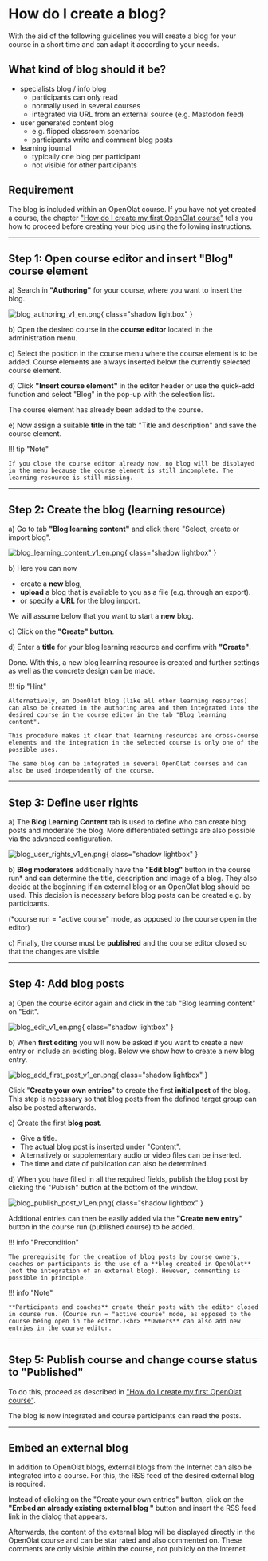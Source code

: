 # How do I create a blog?

With the aid of the following guidelines you will create a blog for your
course in a short time and can adapt it according to your needs.

## What kind of blog should it be?

* specialists blog / info blog
    - participants can only read
    - normally used in several courses
    - integrated via URL from an external source (e.g. Mastodon feed)
* user generated content blog
    - e.g. flipped classroom scenarios
    - participants write and comment blog posts
* learning journal
    - typically one blog per participant
    - not visible for other participants


##  Requirement

The blog is included within an OpenOlat course. If you have not yet created a course, the chapter ["How do I create my first OpenOlat course"](../my_first_course/my_first_course.md) tells you how to proceed before creating your blog using the following instructions.

---

## Step 1: Open course editor and insert "Blog" course element

a) Search in **"Authoring"** for your course, where you want to insert the blog.
  
![blog_authoring_v1_en.png](assets/blog_authoring_v1_en.png){ class="shadow lightbox" }  

b) Open the desired course in the **course editor** located in the administration menu.

c) Select the position in the course menu where the course element is to be added. Course elements are always inserted below the currently selected course element.

d) Click **"Insert course element"** in the editor header or use the quick-add function and select "Blog" in the pop-up with the selection list.

The course element has already been added to the course.

e) Now assign a suitable **title** in the tab "Title and description" and save the course element.

!!! tip "Note"

    If you close the course editor already now, no blog will be displayed in the menu because the course element is still incomplete. The learning resource is still missing.

---

## Step 2: Create the blog (learning resource) 

a) Go to tab <b>"Blog learning content"</b> and click there "Select, create or import blog".

![blog_learning_content_v1_en.png](assets/blog_learning_content_v1_en.png){ class="shadow lightbox" }  

b) Here you can now 

* create a **new** blog, 
* **upload** a blog that is available to you as a file (e.g. through an export).
* or specify a **URL** for the blog import.

We will assume below that you want to start a **new** blog.
  
c) Click on the **"Create" button**.

d) Enter a **title** for your blog learning resource and confirm with <b>"Create"</b>.

Done. With this, a new blog learning resource is created and further settings as well as the concrete design can be made.

!!! tip "Hint"

    Alternatively, an OpenOlat blog (like all other learning resources) can also be created in the authoring area and then integrated into the desired course in the course editor in the tab "Blog learning content". 
    
    This procedure makes it clear that learning resources are cross-course elements and the integration in the selected course is only one of the possible uses. 
    
    The same blog can be integrated in several OpenOlat courses and can also be used independently of the course.

---

## Step 3: Define user rights

a) The **Blog Learning Content** tab is used to define who can create blog posts and moderate the blog. More differentiated settings are also possible via the advanced configuration.

![blog_user_rights_v1_en.png](assets/blog_user_rights_v1_en.png){ class="shadow lightbox" }  

b) **Blog moderators** additionally have the <b>"Edit blog"</b> button in the course run* and can determine the title, description and image of a blog. They also decide at the beginning if an external blog or an OpenOlat blog should be used. This decision is necessary before blog posts can be created e.g. by participants.

(*course run = "active course" mode, as opposed to the course open in the editor)

c) Finally, the course must be **published** and the course editor closed so that the changes are visible.

---

## Step 4: Add blog posts 

a) Open the course editor again and click in the tab "Blog learning content" on "Edit".

![blog_edit_v1_en.png](assets/blog_edit_v1_en.png){ class="shadow lightbox" } 

b) When **first editing** you will now be asked if you want to create a new entry or include an existing blog. Below we show how to create a new blog entry.

![blog_add_first_post_v1_en.png](assets/blog_add_first_post_v1_en.png){ class="shadow lightbox" }  
  
Click "**Create your own entries**" to create the first **initial post** of the blog.  This step is necessary so that blog posts from the defined target group can also be posted afterwards.

c) Create the first **blog post**.

* Give a title.
* The actual blog post is inserted under "Content".
* Alternatively or supplementary audio or video files can be inserted.
* The time and date of publication can also be determined.

d) When you have filled in all the required fields, publish the blog post by clicking the "Publish" button at the bottom of the window.

![blog_publish_post_v1_en.png](assets/blog_publish_post_v1_en.png){ class="shadow lightbox" }  

Additional entries can then be easily added via the <b>"Create new entry"</b> button in the course run (published course) to be added.

!!! info "Precondition"

    The prerequisite for the creation of blog posts by course owners, coaches or participants is the use of a **blog created in OpenOlat** (not the integration of an external blog). However, commenting is possible in principle. 

!!! info "Note"

    **Participants and coaches** create their posts with the editor closed in course run. (Course run = "active course" mode, as opposed to the course being open in the editor.)<br> **Owners** can also add new entries in the course editor.

---

## Step 5: Publish course and change course status to "Published"
  
To do this, proceed as described in ["How do I create my first OpenOlat course"](../my_first_course/my_first_course.md).

The blog is now integrated and course participants can read the posts.

---

## Embed an external blog

In addition to OpenOlat blogs, external blogs from the Internet can also be integrated into a course. For this, the RSS feed of the desired external blog is required.

Instead of clicking on the "Create your own entries" button, click on the **"Embed an already existing external blog "** button and insert the RSS feed link in the dialog that appears.

Afterwards, the content of the external blog will be displayed directly in the OpenOlat course and can be star rated and also commented on. These comments are only visible within the course, not publicly on the Internet.
  